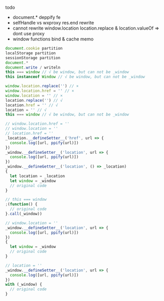todo

- document.* deppify fe
- selfHandle vs wxproxy res.end rewrite
- cannot rewrite window.location location.replace & location.valueOf => dont use proxy
- window functions bind & cache memo

```js
document.cookie partition
localStorage partition
sessionStorage partition
document.*
document.write / writeln
this === window // √ be window, but can not be _window
this instanceof Window // √ be window, but can not be _window
```

```js
window.location.replace('') // ×
window.location.href = '' // ×
window.location = '' // ×
location.replace('') // √
location.href = '' // √
location = '' // √
this === window // √ be window, but can not be _window

```

```js
// window.location.href = ''
// window.location = ''
// location.href = ''
_location.__defineSetter__('href', url => {
  console.log([url, ppify(url)])
})
_window.__defineSetter__('location', url => {
  console.log([url, ppify(url)])
})
_window.__defineGetter__('location', () => _location)
{
  let location = _location
  let window = _window
  // original code
}
```

```js
// this === window
;(function() {
  // original code
}.call(_window))
```

```js
// window.location = ''
_window.__defineSetter__('location', url => {
  console.log([url, ppify(url)])
})
{
  let window = _window
  // original code
}
```

```js
// location = ''
_window.__defineSetter__('location', url => {
  console.log([url, ppify(url)])
})
with (_window) {
  // original code
}
```
